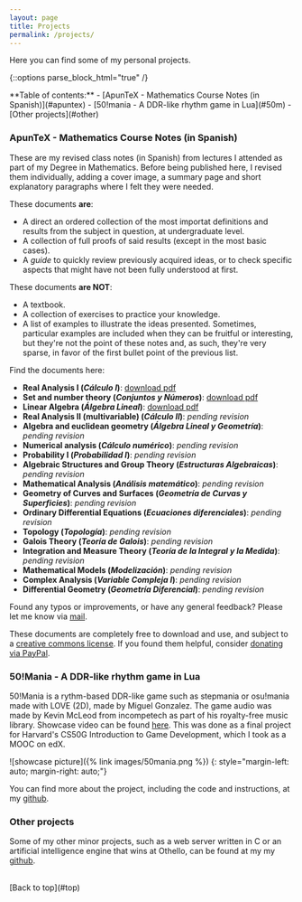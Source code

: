 ```yaml
---
layout: page
title: Projects
permalink: /projects/
---
```

<a name="top"></a>

Here you can find some of my personal projects.

{::options parse_block_html="true" /}
<div class="toc">
**Table of contents:**
- [ApunTeX - Mathematics Course Notes (in Spanish)](#apuntex)
- [50!mania - A DDR-like rhythm game in Lua](#50m)
- [Other projects](#other)
</div>

<a name="apuntex"></a>
### ApunTeX - Mathematics Course Notes (in Spanish)

These are my revised class notes (in Spanish) from lectures I attended as part of my Degree in Mathematics. Before being published here, I revised them individually, adding a cover image, a summary page and short explanatory paragraphs where I felt they were needed.

These documents **are**:

- A direct an ordered collection of the most importat definitions and results from the subject in question, at undergraduate level.
- A collection of full proofs of said results (except in the most basic cases).
- A _guide_ to quickly review previously acquired ideas, or to check specific aspects that might have not been fully understood at first.

These documents **are NOT**:

- A textbook.
- A collection of exercises to practice your knowledge.
- A list of examples to illustrate the ideas presented. Sometimes, particular examples are included when they can be fruitful or interesting, but they're not the point of these notes and, as such, they're very sparse, in favor of the first bullet point of the previous list.

Find the documents here:

- **Real Analysis I (_Cálculo I_)**: [download pdf]({{site.url}}/static/apuntex-revisados/primero/cali.pdf)
- **Set and number theory (_Conjuntos y Números_)**: [download pdf]({{site.url}}/static/apuntex-revisados/primero/cn.pdf)
- **Linear Algebra (_Álgebra Lineal_)**: [download pdf]({{site.url}}/static/apuntex-revisados/primero/al.pdf)
- **Real Analysis II (multivariable) (_Cálculo II_)**: _pending revision_
- **Algebra and euclidean geometry (_Álgebra Lineal y Geometría_)**: _pending revision_
- **Numerical analysis (_Cálculo numérico_)**: _pending revision_
- **Probability I (_Probabilidad I_)**: _pending revision_
- **Algebraic Structures and Group Theory (_Estructuras Algebraicas_)**: _pending revision_
- **Mathematical Analysis (_Análisis matemático_)**: _pending revision_
- **Geometry of Curves and Surfaces (_Geometría de Curvas y Superficies_)**: _pending revision_
- **Ordinary Differential Equations (_Ecuaciones diferenciales_)**: _pending revision_
- **Topology (_Topología_)**: _pending revision_
- **Galois Theory (_Teoría de Galois_)**: _pending revision_
- **Integration and Measure Theory (_Teoría de la Integral y la Medida_)**: _pending revision_
- **Mathematical Models (_Modelización_)**: _pending revision_
- **Complex Analysis (_Variable Compleja I_)**: _pending revision_
- **Differential Geometry (_Geometría Diferencial_)**: _pending revision_

Found any typos or improvements, or have any general feedback? Please let me know via [mail](mailto:mgonzalez.contacto@gmail.com).

These documents are completely free to download and use, and subject to a [creative commons license](https://creativecommons.org/licenses/by-nc-nd/4.0/). If you found them helpful, consider [donating via PayPal](https://www.paypal.com/paypalme/MiguelGonzalezG).

<a name="50m"></a>
### 50!Mania - A DDR-like rhythm game in Lua

50!Mania is a rythm-based DDR-like game such as stepmania or osu!mania made with LOVE (2D), made by Miguel Gonzalez. The game audio was made by Kevin McLeod from incompetech as part of his royalty-free music library. Showcase video can be found [here](https://www.youtube.com/watch?v=POeyXxUaCU0). This was done as a final project for Harvard's CS50G Introduction to Game Development, which I took as a MOOC on edX.

![showcase picture]({% link images/50mania.png %})
{: style="margin-left: auto; margin-right: auto;"}

You can find more about the project, including the code and instructions, at my [github](https://github.com/MiguelGonzalez2/50-mania).

<a name="other"></a>
### Other projects

Some of my other minor projects, such as a web server written in C or an artificial intelligence engine that wins at Othello, can be found at my my [github](https://github.com/MiguelGonzalez2).

<br/>
[Back to top](#top)


